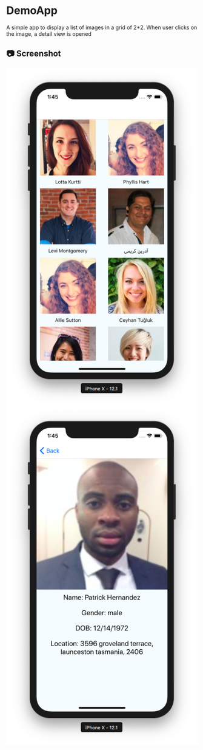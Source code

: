 # DemoApp

A simple app to display a list of images in a grid of 2*2. When user clicks on the image, a detail view is opened

## 📷 Screenshot

![Screenshot](screen1.png)
![Screenshot](screen2.png)
